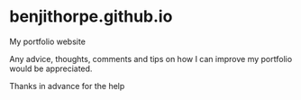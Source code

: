 # benjithorpe.github.io
My portfolio website

Any advice, thoughts, comments and tips on how I can improve my portfolio would be appreciated.

Thanks in advance for the help
